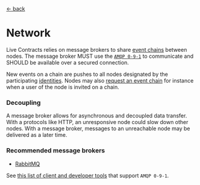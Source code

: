 [← back](./)

# Network

Live Contracts relies on message brokers to share [event chains](01-event-chains/) between nodes. The message broker
MUST use the [`AMQP 0-9-1`](https://www.rabbitmq.com/resources/specs/amqp0-9-1.pdf) to communicate and SHOULD be
available over a secured connection.

New events on a chain are pushes to all nodes designated by the participating [identities](02-identities/). Nodes may
also [request an event chain](14-chain-requests/) for instance when a user of the node is invited on a chain.

### Decoupling

A message broker allows for asynchronous and decoupled data transfer. With a protocols like HTTP, an unresponsive node
could slow down other nodes. With a message broker, messages to an unreachable node may be delivered as a later time.

### Recommended message brokers

* [RabbitMQ](https://www.rabbitmq.com/)

See [this list of client and developer tools](https://www.rabbitmq.com/devtools.html) that support `AMQP 0-9-1`.
